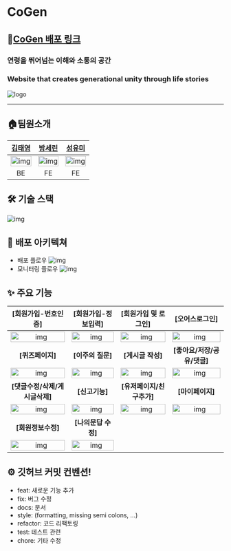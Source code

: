 # CoGen

## 📍[CoGen 배포 링크](https://www.akkkiri.co.kr/)

### 연령을 뛰어넘는 이해와 소통의 공간

### Website that creates generational unity through life stories

<img src='https://github.com/Akkkiri/CoGen/assets/107970881/10995bbd-69be-42bf-814c-ca2befc66920' alt='logo' >

---

## 🏠팀원소개

|                          [김태영](https://github.com/gnidinger)                           |                            [방세린](https://github.com/serin-B)                            |                           [성유미](https://github.com/SeongYum)                           |
| :---------------------------------------------------------------------------------------: | :----------------------------------------------------------------------------------------: | :---------------------------------------------------------------------------------------: |
| <img src="https://avatars.githubusercontent.com/u/13742045?v=4" alt="img" width="100%" /> | <img src="https://avatars.githubusercontent.com/u/107970881?v=4" alt="img" width="100%" /> | <img src="https://avatars.githubusercontent.com/u/107448607?v=4" alt="img" width="100%"/> |
|                                            BE                                             |                                             FE                                             |                                            FE                                             |

## 🛠 기술 스택

<img src='https://github.com/Akkkiri/CoGen/assets/107970881/b1019c38-ca2f-4711-bdcf-26bc5aa442b8' alt='img'>

## 🚧 배포 아키텍쳐

- 배포 플로우
  <img src='https://github.com/Akkkiri/CoGen/assets/107970881/c5cf9125-571a-438c-a539-fee5fbc66809' alt='img'>
- 모니터링 플로우
  <img src='https://github.com/Akkkiri/CoGen/assets/107970881/9ca6d7af-8e69-4916-a11a-27110ab8f1a2' alt='img'>

## ✨ 주요 기능

|                                                    [회원가입-번호인증]                                                    |                                                    [회원가입-정보입력]                                                    |                                                   [회원가입 및 로그인]                                                    |                                                      [오어스로그인]                                                       |
| :-----------------------------------------------------------------------------------------------------------------------: | :-----------------------------------------------------------------------------------------------------------------------: | :-----------------------------------------------------------------------------------------------------------------------: | :-----------------------------------------------------------------------------------------------------------------------: |
| <img src='https://github.com/Akkkiri/CoGen/assets/107970881/e6250d22-c5f8-48ae-b7a1-7d630f8bed53' alt="img" width="100%"> | <img src='https://github.com/Akkkiri/CoGen/assets/107970881/c49ac6d3-0937-4a89-aa4a-01356805296f' alt='img' width='100%'> | <img src='https://github.com/Akkkiri/CoGen/assets/107970881/9231ee0a-9ae1-4c00-bbf0-e02f9ba248d0' alt='img' width='100%'> | <img src='https://github.com/Akkkiri/CoGen/assets/107970881/069c834f-7171-4a37-9853-fe0bcd45cdfa' alt='img' width='100%'> |
|                                                     **[퀴즈페이지]**                                                      |                                                     **[이주의 질문]**                                                     |                                                     **[게시글 작성]**                                                     |                                                **[좋아요/저장/공유/댓글]**                                                |
| <img src='https://github.com/Akkkiri/CoGen/assets/107970881/9789aa96-c95c-4506-83bd-6cd714261f16' alt='img' width='100%'> | <img src='https://github.com/Akkkiri/CoGen/assets/107970881/4d1676ee-87a3-418f-b173-710e79538fa8' alt='img' width='100%'> | <img src='https://github.com/Akkkiri/CoGen/assets/107970881/f8246c94-8ce1-4b43-8e75-ffc7ddc26322' alt='img' width='100%'> | <img src='https://github.com/Akkkiri/CoGen/assets/107970881/1162cc42-3888-48e9-865e-6f6fa7ded1d6' alt='img' width='100%'> |
|                                              **[댓글수정/삭제/게시글삭제]**                                               |                                                      **[신고기능]**                                                       |                                                 **[유저페이지/친구추가]**                                                 |                                                     **[마이페이지]**                                                      |
| <img src='https://github.com/Akkkiri/CoGen/assets/107970881/de6448be-74af-43fa-8318-e10b818c9281' alt='img' width='100%'> | <img src='https://github.com/Akkkiri/CoGen/assets/107970881/3bf249ac-b6cc-42e5-b0af-82819ab40a4d' alt='img' width='100%'> | <img src='https://github.com/Akkkiri/CoGen/assets/107970881/dca9d8d2-601a-4b6c-8170-58bc20c365f3' alt='img' width='100%'> | <img src='https://github.com/Akkkiri/CoGen/assets/107970881/1a64f4d9-a861-494a-ab34-f27646c2adb8' alt='img' width='100%'> |
|                                                    **[회원정보수정]**                                                     |                                                    **[나의문답 수정]**                                                    |
| <img src='https://github.com/Akkkiri/CoGen/assets/107970881/397313b3-efda-4f3b-be0d-bd9a4d3b5ca7' alt='img' width='100%'> | <img src='https://github.com/Akkkiri/CoGen/assets/107970881/8c57a830-f0a2-4817-baaa-16feb3d9ddd2' alt='img' width='100%'> |

## ⚙️ 깃허브 커밋 컨벤션!

- feat: 새로운 기능 추가
- fix: 버그 수정
- docs: 문서
- style: (formatting, missing semi colons, …)
- refactor: 코드 리팩토링
- test: 테스트 관련
- chore: 기타 수정
